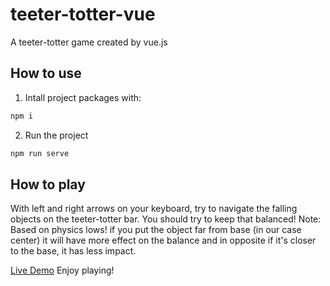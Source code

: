 # teeter-totter-vue
A teeter-totter game created by vue.js

## How to use
1. Intall project packages with:
```bash
npm i
```
2. Run the project
```bash
npm run serve
```

## How to play
With left and right arrows on your keyboard, try to navigate the falling objects on the teeter-totter bar. You should try to keep that balanced!
Note: Based on physics lows! if you put the object far from base (in our case center) it will have more effect on the balance and in opposite if it's closer to the base, it has less impact.
<br />

[Live Demo](https://aliafsah1988.github.io/teeter-totter-vue/)
Enjoy playing!
